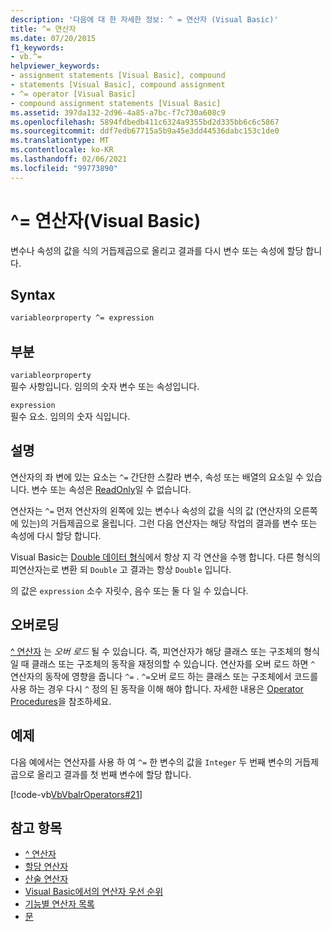 ```yaml
---
description: '다음에 대 한 자세한 정보: ^ = 연산자 (Visual Basic)'
title: ^= 연산자
ms.date: 07/20/2015
f1_keywords:
- vb.^=
helpviewer_keywords:
- assignment statements [Visual Basic], compound
- statements [Visual Basic], compound assignment
- ^= operator [Visual Basic]
- compound assignment statements [Visual Basic]
ms.assetid: 397da132-2d96-4a85-a7bc-f7c730a608c9
ms.openlocfilehash: 5894fdbedb411c6324a9355bd2d335bb6c6c5867
ms.sourcegitcommit: ddf7edb67715a5b9a45e3dd44536dabc153c1de0
ms.translationtype: MT
ms.contentlocale: ko-KR
ms.lasthandoff: 02/06/2021
ms.locfileid: "99773890"
---
```

# <a name="-operator-visual-basic"></a>^= 연산자(Visual Basic)

변수나 속성의 값을 식의 거듭제곱으로 올리고 결과를 다시 변수 또는 속성에 할당 합니다.  
  
## <a name="syntax"></a>Syntax  
  
```vb  
variableorproperty ^= expression  
```  
  
## <a name="parts"></a>부분  

 `variableorproperty`  
 필수 사항입니다. 임의의 숫자 변수 또는 속성입니다.  
  
 `expression`  
 필수 요소. 임의의 숫자 식입니다.  
  
## <a name="remarks"></a>설명  

 연산자의 좌 변에 있는 요소는 `^=` 간단한 스칼라 변수, 속성 또는 배열의 요소일 수 있습니다. 변수 또는 속성은 [ReadOnly](../modifiers/readonly.md)일 수 없습니다.  
  
 연산자는 `^=` 먼저 연산자의 왼쪽에 있는 변수나 속성의 값을 식의 값 (연산자의 오른쪽에 있는)의 거듭제곱으로 올립니다. 그런 다음 연산자는 해당 작업의 결과를 변수 또는 속성에 다시 할당 합니다.  
  
 Visual Basic는 [Double 데이터 형식](../data-types/double-data-type.md)에서 항상 지 각 연산을 수행 합니다. 다른 형식의 피연산자는로 변환 되 `Double` 고 결과는 항상 `Double` 입니다.  
  
 의 값은 `expression` 소수 자릿수, 음수 또는 둘 다 일 수 있습니다.  
  
## <a name="overloading"></a>오버로딩  

 [^ 연산자](exponentiation-operator.md) 는 *오버 로드* 될 수 있습니다. 즉, 피연산자가 해당 클래스 또는 구조체의 형식일 때 클래스 또는 구조체의 동작을 재정의할 수 있습니다. 연산자를 오버 로드 하면 `^` 연산자의 동작에 영향을 줍니다 `^=` . `^=`오버 로드 하는 클래스 또는 구조체에서 코드를 사용 하는 경우 다시 `^` 정의 된 동작을 이해 해야 합니다. 자세한 내용은 [Operator Procedures](../../programming-guide/language-features/procedures/operator-procedures.md)을 참조하세요.  
  
## <a name="example"></a>예제  

 다음 예에서는 연산자를 사용 하 여 `^=` 한 변수의 값을 `Integer` 두 번째 변수의 거듭제곱으로 올리고 결과를 첫 번째 변수에 할당 합니다.  
  
 [!code-vb[VbVbalrOperators#21](~/samples/snippets/visualbasic/VS_Snippets_VBCSharp/VbVbalrOperators/VB/Class1.vb#21)]  
  
## <a name="see-also"></a>참고 항목

- [^ 연산자](exponentiation-operator.md)
- [할당 연산자](assignment-operators.md)
- [산술 연산자](arithmetic-operators.md)
- [Visual Basic에서의 연산자 우선 순위](operator-precedence.md)
- [기능별 연산자 목록](operators-listed-by-functionality.md)
- [문](../../programming-guide/language-features/statements.md)
